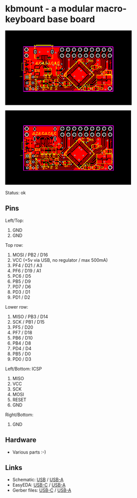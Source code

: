 # kbmount - a modular macro-keyboard base board

![](kbmount-A/board.png)

![](kbmount-C/board.png)

Status: ok

## Pins

Left/Top: 

1. GND
2. GND

Top row:

1. MOSI / PB2 / D16
2. VCC (+5v via USB, no regulator / max 500mA)
3. PF4 / D21 / A3
4. PF6 / D19 / A1
5. PC6 / D5
6. PB5 / D9
7. PD7 / D6
8. PD3 / D1
9. PD1 / D2

Lower row:

1. MISO / PB3 / D14
2. SCK / PB1 / D15
3. PF5 / D20
4. PF7 / D18
5. PB6 / D10
6. PB4 / D8
7. PD4 / D4
8. PB5 / D0
9. PD0 / D3

Left/Bottom: ICSP

1. MISO
2. VCC
3. SCK
4. MOSI
5. RESET
6. GND

Right/Bottom:

1. GND

## Hardware

* Various parts :-)

## Links

* Schematic: [USB](kbmount-C/schematic.pdf)
  / [USB-A](kbmount-A/schematic.pdf)
* EasyEDA: [USB-C](https://easyeda.com/editor#id=669732bc1907417faeabc9041bedee62)
  / [USB-A](https://easyeda.com/editor#id=4fe9ac0ac0ab433d97261808a5d28d88)
* Gerber files: [USB-C](kbmount-C/gerber.zip)
  / [USB-A](kbmount-A/gerber.zip)
